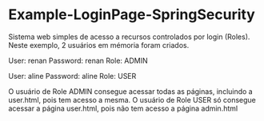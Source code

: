 # Example-LoginPage-SpringSecurity
Sistema web simples de acesso a recursos controlados por login (Roles).
Neste exemplo, 2 usuários em mémoria foram criados.

User: renan
Password: renan
Role: ADMIN

User: aline
Password: aline
Role: USER

O usuário de Role ADMIN consegue acessar todas as páginas, incluindo a user.html, pois tem acesso a mesma.
O usuário de Role USER só consegue acessar a página user.html, pois não tem acesso a página admin.html
